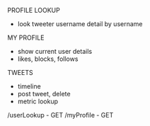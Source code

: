 
PROFILE LOOKUP
- look tweeter username detail by username

MY PROFILE
- show current user details
- likes, blocks, follows

TWEETS
- timeline
- post tweet, delete
- metric lookup


/userLookup - GET
/myProfile - GET 

